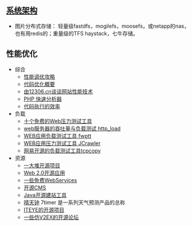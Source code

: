 ## [系统架构](系统架构.md)
* 图片分布式存储： 轻量级fastdfs，mogilefs，moosefs，或netapp的nas，也有用redis的；重量级的TFS haystack，七牛存储。

## 性能优化
* 综合
    * [性能调优攻略](http://coolshell.cn/articles/7490.html)
    * [代码优化概要](http://coolshell.cn/articles/2967.html)
    * [由12306.cn谈谈网站性能技术](http://coolshell.cn/articles/6470.html)
    * [PHP 快速分析器](http://jisedai.vayn.de/2010/09/26/php-php-quick-profiler.html)
    * [代码执行的效率](http://coolshell.cn/articles/7886.html)
* 负载
    * [十个免费的Web压力测试工具](http://coolshell.cn/articles/2589.html)
    * [web服务器的吞吐量与负载测试 http_load](http://www.oschina.net/p/http_load)
    * [WEB应用负载测试工具 fwptt](http://www.oschina.net/p/fwptt)
    * [WEB应用压力测试工具 JCrawler](http://www.oschina.net/p/jcrawler)
    * [网易开源的负载测试工具tcpcopy](https://code.google.com/p/tcpcopy/)
* 资源
    * [一大堆开源项目](http://coolshell.cn/articles/5132.html)
    * [Web 2.0开源应用](http://blog.csdn.net/smarttony/article/details/6757418)
    * [一些免费WebServices](http://www.cnblogs.com/Capricornus/archive/2010/08/17/1801596.html)
    * [开源CMS](http://drupal.org/start)
    * [Java开源建站工具](http://www.ruanyifeng.com/blog/2011/08/opensource_java_web_development_tools.html)
    * [晴天钟](http://www.7timer.com/) 7timer 是一系列天气预测产品的总称
    * [ITEYE的开源项目](http://robbin.iteye.com/blog/1683970)
    * [一些仿V2EX的开源论坛](http://www.cloneidea.com/v2ex/all/all)
